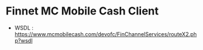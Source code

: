 # Finnet MC Mobile Cash Client #

* WSDL : https://www.mcmobilecash.com/devofc/FinChannelServices/routeX2.php?wsdl

